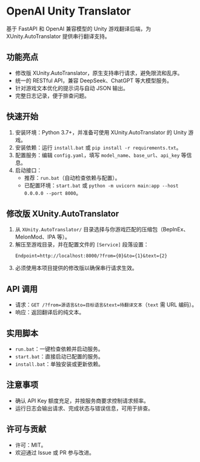 # OpenAI Unity Translator

基于 FastAPI 和 OpenAI 兼容模型的 Unity 游戏翻译后端，为 XUnity.AutoTranslator 提供串行翻译支持。

## 功能亮点
- 修改版 XUnity.AutoTranslator，原生支持串行请求，避免限流和乱序。
- 统一的 RESTful API，兼容 DeepSeek、ChatGPT 等大模型服务。
- 针对游戏文本优化的提示词与自动 JSON 输出。
- 完整日志记录，便于排查问题。

## 快速开始
1. 安装环境：Python 3.7+，并准备可使用 XUnity.AutoTranslator 的 Unity 游戏。
2. 安装依赖：运行 `install.bat` 或 `pip install -r requirements.txt`。
3. 配置服务：编辑 `config.yaml`，填写 `model_name`、`base_url`、`api_key` 等信息。
4. 启动接口：
   - 推荐：`run.bat`（自动检查依赖与配置）。
   - 已配置环境：`start.bat` 或 `python -m uvicorn main:app --host 0.0.0.0 --port 8000`。

## 修改版 XUnity.AutoTranslator
1. 从 `XUnity.AutoTranslator/` 目录选择与你游戏匹配的压缩包（BepInEx、MelonMod、IPA 等）。
2. 解压至游戏目录，并在配置文件的 `[Service]` 段落设置：
   ```
   Endpoint=http://localhost:8000/?from={0}&to={1}&text={2}
   ```
3. 必须使用本项目提供的修改版以确保串行请求生效。

## API 调用
- 请求：`GET /?from=源语言&to=目标语言&text=待翻译文本`（`text` 需 URL 编码）。
- 响应：返回翻译后的纯文本。

## 实用脚本
- `run.bat`：一键检查依赖并启动服务。
- `start.bat`：直接启动已配置的服务。
- `install.bat`：单独安装或更新依赖。

## 注意事项
- 确认 API Key 额度充足，并按服务商要求控制请求频率。
- 运行日志会输出请求、完成状态与错误信息，可用于排查。

## 许可与贡献
- 许可：MIT。
- 欢迎通过 Issue 或 PR 参与改进。
